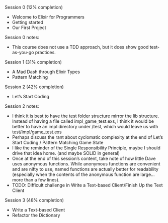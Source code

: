 Session 0 (12% completion)

- Welcome to Elixir for Programmers
- Getting started
- Our First Project

Session 0 notes:

- This course does not use a TDD approach, but it does show good test-as-you-go practices.

Session 1 (31% completion)

- A Mad Dash through Elixir Types
- Pattern Matching

Session 2 (42% completion)

- Let’s Start Coding

Session 2 notes:

- I think it is best to have the test folder structure mirror the lib structure. Instead of having a file called impl_game_test.exs, I think it would be better to have an impl directory under /test, which would leave us with test/impl/game_test.exs
- Perhaps discuss the rant about cyclomatic complexity at the end of Let’s Start Coding / Pattern Matching Game State
- I like the reminder of the Single Responsibility Principle, maybe I should drive that idea home. (and maybe SOLID in general)
- Once at the end of this session’s content, take note of how little Dave uses anonymous functions. While anonymous functions are convenient and are nifty to use, named functions are actually better for readability (especially when the contents of the anonymous function are large…more than a few lines).
- TODO: Difficult challenge in Write a Text-based Client/Finish Up the Text Client

Session 3 (48% completion)

- Write a Text-based Client
- Refactor the Dictionary